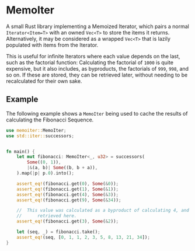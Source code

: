 # MemoIter

A small Rust library implementing a Memoized Iterator, which pairs a normal `Iterator<Item=T>` with an owned `Vec<T>` to store the items it returns. Alternatively, it may be considered as a wrapped `Vec<T>` that is lazily populated with items from the Iterator.

This is useful for infinite Iterators where each value depends on the last, such as the factorial function: Calculating the factorial of `1000` is quite expensive, but it also includes, as byproducts, the factorials of `999`, `998`, and so on. If these are stored, they can be retrieved later, without needing to be recalculated for their own sake.

## Example

The following example shows a `MemoIter` being used to cache the results of calculating the Fibonacci Sequence.

```rust
use memoiter::MemoIter;
use std::iter::successors;


fn main() {
    let mut fibonacci: MemoIter<_, u32> = successors(
        Some((0, 1)),
        |&(a, b)| Some((b, b + a)),
    ).map(|p| p.0).into();

    assert_eq!(fibonacci.get(0), Some(&0));
    assert_eq!(fibonacci.get(1), Some(&1));
    assert_eq!(fibonacci.get(4), Some(&3));
    assert_eq!(fibonacci.get(9), Some(&34));

    //  This value was calculated as a byproduct of calculating 4, and is simply
    //      retrieved here.
    assert_eq!(fibonacci.get(3), Some(&2));

    let (seq, _) = fibonacci.take();
    assert_eq!(seq, [0, 1, 1, 2, 3, 5, 8, 13, 21, 34]);
}
```
